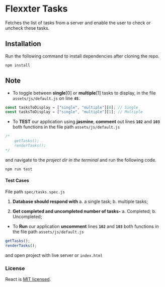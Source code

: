 # Flexxter Tasks

Fetches the list of tasks from a server and enable the user to check or uncheck these tasks.

## Installation

Run the following command to install dependencies after cloning the repo.

```
npm install
```

## Note

- To toggle between **single**[0] or **multiple**[1] tasks to display, in the file `assets/js/default.js` on line **`45`**.

```javascript
const tasksToDisplay = ["single", "multiple"][0]; // Single
const tasksToDisplay = ["single", "multiple"][1]; // Multiple
```

- To **TEST** our application using **jasmine**, **comment** out lines **`102`** and **`103`** both functions in the file path `assets/js/default.js`

```javascript
/*
    getTasks();
    renderTasks();
*/
```

and navigate to the _project dir in the terminal_ and run the following code.

```javascript
npm run test
```

#### Test Cases

File path `spec/tasks.spec.js`

1. **Database should respond with**
   a. a single task;
   b. multiple tasks;

2. **Get completed and uncompleted number of tasks-**
   a. Completed;
   b. Uncompleted;

- To **Run** our application **uncomment** lines **`102`** and **`103`** both functions in the file path `assets/js/default.js`

```javascript
getTasks();
renderTasks();
```

and open project with live server or `index.html`

### License

React is [MIT licensed](./LICENSE).
